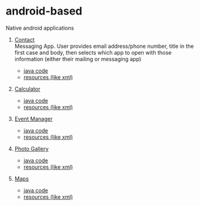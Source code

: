 # android-based
Native android applications
1. [Contact](../../tree/contact-methods) <br>
  Messaging App. User provides email address/phone number, title in the first case and body, then selects which    app to open with those information (either their mailing or messaging app)<br>
    * [java code](../../tree/contact-methods/contact/src/main/java/com/example/myapplication)
    * [resources (like xml)](../../tree/contact-methods/contact/src/main/res)

2. [Calculator](../../tree/calculator)
    * [java code](../../tree/calculator/src/main/java/com/example/myapplication)
    * [resources (like xml)](../../tree/calculator/src/main/res)

3. [Event Manager](../../tree/calendar)
    * [java code](../../tree/calendar/src/main/java/com/example/myapplication)
    * [resources (like xml)](../../tree/calendar/src/main/res)

4. [Photo Gallery](../../tree/photo-gallery)
    * [java code](../../tree/photo-gallery/src/main/java/com/example/myapplication)
    * [resources (like xml)](../../tree/photo-gallery/src/main/res)

5. [Maps](../../tree/maps-app)
    * [java code](../../tree/maps-app/src/main/java/com/example/myapplication)
    * [resources (like xml)](../../tree/maps-app/src/main/res)




